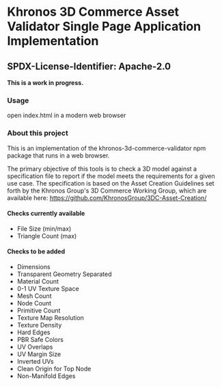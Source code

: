 # Khronos 3D Commerce Asset Validator Single Page Application Implementation

## SPDX-License-Identifier: Apache-2.0

**This is a work in progress.**

### Usage
open index.html in a modern web browser

### About this project
This is an implementation of the khronos-3d-commerce-validator npm package that
runs in a web browser.

The primary objective of this tools is to check a 3D model against a
specification file to report if the model meets the requirements for a given
use case. The specification is based on the Asset Creation Guidelines set forth
by the Khronos Group's 3D Commerce Working Group, which are available here:
https://github.com/KhronosGroup/3DC-Asset-Creation/

#### Checks currently available
* File Size (min/max)
* Triangle Count (max)

#### Checks to be added
* Dimensions
* Transparent Geometry Separated
* Material Count
* 0-1 UV Texture Space
* Mesh Count
* Node Count
* Primitive Count
* Texture Map Resolution
* Texture Density
* Hard Edges
* PBR Safe Colors
* UV Overlaps
* UV Margin Size
* Inverted UVs
* Clean Origin for Top Node
* Non-Manifold Edges

